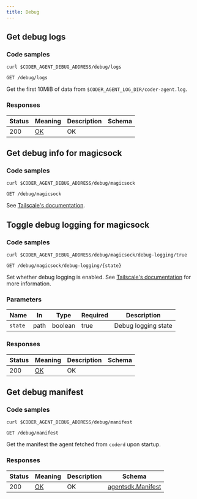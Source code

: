 ```yaml
---
title: Debug
---
```


## Get debug logs

### Code samples

```shell
curl $CODER_AGENT_DEBUG_ADDRESS/debug/logs
```

`GET /debug/logs`

Get the first 10MiB of data from `$CODER_AGENT_LOG_DIR/coder-agent.log`.

### Responses

| Status | Meaning                                                 | Description | Schema |
|--------|---------------------------------------------------------|-------------|--------|
| 200    | [OK](https://tools.ietf.org/html/rfc7231#section-6.3.1) | OK          |        |

## Get debug info for magicsock

### Code samples

```shell
curl $CODER_AGENT_DEBUG_ADDRESS/debug/magicsock
```

`GET /debug/magicsock`

See
[Tailscale's documentation](https://pkg.go.dev/tailscale.com/wgengine/magicsock#Conn.ServeHTTPDebug).

## Toggle debug logging for magicsock

### Code samples

```shell
curl $CODER_AGENT_DEBUG_ADDRESS/debug/magicsock/debug-logging/true
```

`GET /debug/magicsock/debug-logging/{state}`

Set whether debug logging is enabled. See
[Tailscale's documentation](https://pkg.go.dev/tailscale.com/wgengine/magicsock#Conn.SetDebugLoggingEnabled)
for more information.

### Parameters

| Name    | In   | Type    | Required | Description         |
|---------|------|---------|----------|---------------------|
| `state` | path | boolean | true     | Debug logging state |

### Responses

| Status | Meaning                                                 | Description | Schema |
|--------|---------------------------------------------------------|-------------|--------|
| 200    | [OK](https://tools.ietf.org/html/rfc7231#section-6.3.1) | OK          |        |

## Get debug manifest

### Code samples

```shell
curl $CODER_AGENT_DEBUG_ADDRESS/debug/manifest
```

`GET /debug/manifest`

Get the manifest the agent fetched from `coderd` upon startup.

### Responses

| Status | Meaning                                                 | Description | Schema                                             |
|--------|---------------------------------------------------------|-------------|----------------------------------------------------|
| 200    | [OK](https://tools.ietf.org/html/rfc7231#section-6.3.1) | OK          | [agentsdk.Manifest](./schemas.md#agentsdkmanifest) |
